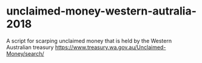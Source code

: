 # unclaimed-money-western-autralia-2018
A script for scarping unclaimed money that is held by the Western Australian treasury https://www.treasury.wa.gov.au/Unclaimed-Money/search/
